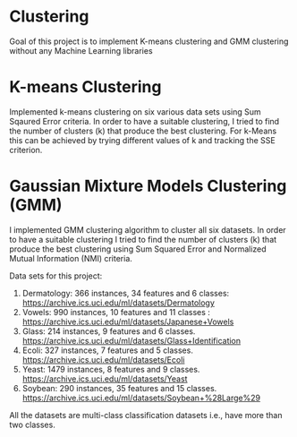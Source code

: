 # Clustering
Goal of this project is to implement K-means clustering and GMM clustering without any Machine Learning libraries

# K-means Clustering

Implemented k-means clustering on six various data sets using Sum Sqaured Error criteria.
In order to have a suitable clustering, I tried to find the number of clusters (k) that produce the best clustering.
For k-Means this can be achieved by trying different values of k and tracking the SSE criterion.

#  Gaussian Mixture Models Clustering (GMM) 

I implemented GMM clustering algorithm to cluster all six datasets. In order to have a suitable clustering
I tried to find the number of clusters (k) that produce the best clustering using Sum Squared Error and 
Normalized Mutual Information (NMI) criteria. 

Data sets for this project:

1. Dermatology: 366 instances, 34 features and 6 classes:   https://archive.ics.uci.edu/ml/datasets/Dermatology
2. Vowels: 990 instances, 10 features and 11 classes : https://archive.ics.uci.edu/ml/datasets/Japanese+Vowels
3. Glass: 214 instances, 9 features and 6 classes. https://archive.ics.uci.edu/ml/datasets/Glass+Identification
4. Ecoli: 327 instances, 7 features and 5 classes. https://archive.ics.uci.edu/ml/datasets/Ecoli
5. Yeast: 1479 instances, 8 features and 9 classes. https://archive.ics.uci.edu/ml/datasets/Yeast
6. Soybean: 290 instances, 35 features and 15 classes. https://archive.ics.uci.edu/ml/datasets/Soybean+%28Large%29

 All the datasets are multi-class classification datasets i.e., have more than two classes.




